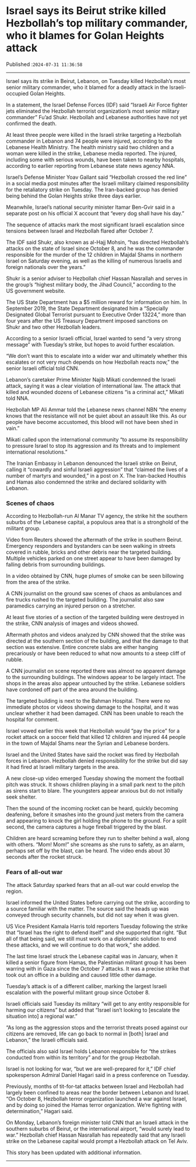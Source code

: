 # Israel says its Beirut strike killed Hezbollah’s top military commander, who it blames for Golan Heights attack

Published :`2024-07-31 11:36:58`

---

Israel says its strike in Beirut, Lebanon, on Tuesday killed Hezbollah’s most senior military commander, who it blamed for a deadly attack in the Israeli-occupied Golan Heights.

In a statement, the Israel Defense Forces (IDF) said “Israeli Air Force fighter jets eliminated the Hezbollah terrorist organization’s most senior military commander” Fu’ad Shukr. Hezbollah and Lebanese authorities have not yet confirmed the death.

At least three people were killed in the Israeli strike targeting a Hezbollah commander in Lebanon and 74 people were injured, according to the Lebanese Health Ministry. The health ministry said two children and a woman were killed in the strike, Lebanese media reported. The injured, including some with serious wounds, have been taken to nearby hospitals, according to earlier reporting from Lebanese state news agency NNA.

Israel’s Defense Minister Yoav Gallant said “Hezbollah crossed the red line” in a social media post minutes after the Israeli military claimed responsibility for the retaliatory strike on Tuesday. The Iran-backed group has denied being behind the Golan Heights strike three days earlier.

Meanwhile, Israel’s national security minister Itamar Ben-Gvir said in a separate post on his official X account that “every dog shall have his day.”

The sequence of attacks mark the most significant Israeli escalation since tensions between Israel and Hezbollah flared after October 7.

The IDF said Shukr, also known as al-Hajj Mohsin, “has directed Hezbollah’s attacks on the state of Israel since October 8, and he was the commander responsible for the murder of the 12 children in Majdal Shams in northern Israel on Saturday evening, as well as the killing of numerous Israelis and foreign nationals over the years.”

Shukr is a senior adviser to Hezbollah chief Hassan Nasrallah and serves in the group’s “highest military body, the Jihad Council,” according to the US government website.

The US State Department has a $5 million reward for information on him. In September 2019, the State Department designated him a “Specially Designated Global Terrorist pursuant to Executive Order 13224,” more than four years after the US Treasury Department imposed sanctions on Shukr and two other Hezbollah leaders.

According to a senior Israeli official, Israel wanted to send “a very strong message” with Tuesday’s strike, but hopes to avoid further escalation.

“We don’t want this to escalate into a wider war and ultimately whether this escalates or not very much depends on how Hezbollah reacts now,” the senior Israeli official told CNN.

Lebanon’s caretaker Prime Minister Najib Mikati condemned the Israeli attack, saying it was a clear violation of international law. The attack that killed and wounded dozens of Lebanese citizens “is a criminal act,” Mikati told NNA.

Hezbollah MP Ali Ammar told the Lebanese news channel NBN “the enemy knows that the resistance will not be quiet about an assault like this. As our people have become accustomed, this blood will not have been shed in vain.”

Mikati called upon the international community “to assume its responsibility to pressure Israel to stop its aggression and its threats and to implement international resolutions.”

The Iranian Embassy in Lebanon denounced the Israeli strike on Beirut, calling it “cowardly and sinful Israeli aggression” that “claimed the lives of a number of martyrs and wounded,” in a post on X. The Iran-backed Houthis and Hamas also condemned the strike and declared solidarity with Lebanon.

### Scenes of chaos

According to Hezbollah-run Al Manar TV agency, the strike hit the southern suburbs of the Lebanese capital, a populous area that is a stronghold of the militant group.

Video from Reuters showed the aftermath of the strike in southern Beirut. Emergency responders and bystanders can be seen walking in streets covered in rubble, bricks and other debris near the targeted building. Multiple vehicles parked on one street appear to have been damaged by falling debris from surrounding buildings.

In a video obtained by CNN, huge plumes of smoke can be seen billowing from the area of the strike.

A CNN journalist on the ground saw scenes of chaos as ambulances and fire trucks rushed to the targeted building. The journalist also saw paramedics carrying an injured person on a stretcher.

At least five stories of a section of the targeted building were destroyed in the strike, CNN analysis of images and videos showed.

Aftermath photos and videos analyzed by CNN showed that the strike was directed at the southern section of the building, and that the damage to that section was extensive. Entire concrete slabs are either hanging precariously or have been reduced to what now amounts to a steep cliff of rubble.

A CNN journalist on scene reported there was almost no apparent damage to the surrounding buildings. The windows appear to be largely intact. The shops in the areas also appear untouched by the strike. Lebanese soldiers have cordoned off part of the area around the building.

The targeted building is next to the Bahman Hospital. There were no immediate photos or videos showing damage to the hospital, and it was unclear whether it had been damaged. CNN has been unable to reach the hospital for comment.

Israel vowed earlier this week that Hezbollah would “pay the price” for a rocket attack on a soccer field that killed 12 children and injured 44 people in the town of Majdal Shams near the Syrian and Lebanese borders.

Israel and the United States have said the rocket was fired by Hezbollah forces in Lebanon. Hezbollah denied responsibility for the strike but did say it had fired at Israeli military targets in the area.

A new close-up video emerged Tuesday showing the moment the football pitch was struck. It shows children playing in a small park next to the pitch as sirens start to blare. The youngsters appear anxious but do not initially seek shelter.

Then the sound of the incoming rocket can be heard, quickly becoming deafening, before it smashes into the ground just meters from the camera and appearing to knock the girl holding the phone to the ground. For a split second, the camera captures a huge fireball triggered by the blast.

Children are heard screaming before they run to shelter behind a wall, along with others. “Mom! Mom!” she screams as she runs to safety, as an alarm, perhaps set off by the blast, can be heard. The video ends about 30 seconds after the rocket struck.

### Fears of all-out war

The attack Saturday sparked fears that an all-out war could envelop the region.

Israel informed the United States before carrying out the strike, according to a source familiar with the matter. The source said the heads up was conveyed through security channels, but did not say when it was given.

US Vice President Kamala Harris told reporters Tuesday following the strike that “Israel has the right to defend itself” and she supported that right. “But all of that being said, we still must work on a diplomatic solution to end these attacks, and we will continue to do that work,” she added.

The last time Israel struck the Lebanese capital was in January, when it killed a senior figure from Hamas, the Palestinian militant group it has been warring with in Gaza since the October 7 attacks. It was a precise strike that took out an office in a building and caused little other damage.

Tuesday’s attack is of a different caliber, marking the largest Israeli escalation with the powerful militant group since October 8.

Israeli officials said Tuesday its military “will get to any entity responsible for harming our citizens” but added that “Israel isn’t looking to [escalate the situation into] a regional war.”

“As long as the aggression stops and the terrorist threats posed against our citizens are removed, life can go back to normal in [both] Israel and Lebanon,” the Israeli officials said.

The officials also said Israel holds Lebanon responsible for “the strikes conducted from within its territory” and for the group Hezbollah.

Israel is not looking for war, “but we are well-prepared for it,” IDF chief spokesperson Admiral Daniel Hagari said in a press conference on Tuesday.

Previously, months of tit-for-tat attacks between Israel and Hezbollah had largely been confined to areas near the border between Lebanon and Israel. “On October 8, Hezbollah terror organization launched a war against Israel, and by doing so joined the Hamas terror organization. We’re fighting with determination,” Hagari said.

On Monday, Lebanon’s foreign minister told CNN that an Israeli attack in the southern suburbs of Beirut, or the international airport, “would surely lead to war.” Hezbollah chief Hassan Nasrallah has repeatedly said that any Israeli strike on the Lebanese capital would prompt a Hezbollah attack on Tel Aviv.

This story has been updated with additional information.

---

